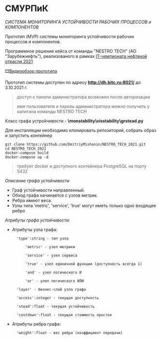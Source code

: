 # СМУРПиК
*СИСТЕМА МОНИТОРИНГА УСТОЙЧИВОСТИ РАБОЧИХ ПРОЦЕССОВ и КОМПОНЕНТОВ*

Прототип (MVP) системы мониторинга устойчивости рабочих процессов и компонентов.

Программное решение кейса от команды "NESTRO TECH" (АО "Зарубежнефть"), реализованого в рамках [IT-чемпионата нефтяной отрасли 2021](https://it-oilchamp.ru/)

🎞️[Видеообзор прототипа](https://disk.yandex.ru/i/z6oZkOfNqaRGVw)

Прототип системы доступен по адресу **http://dh.bitc.ru:8021/** до 3.10.2021 г.
>  доступ к панели администратора возможен после авторизации
>
> имя пользователя и пароль администратора можно получить у капитана команды NESTRO TECH


Класс графа устройчивости - **\monstability\visstability\grstead.py**

Для инсталляции необходимо клонировать репозиторий, собрать образ и запустить контейнер
```
git clone https://github.com/DmitriyMishanin/NESTRO_TECH_2021.git
cd NESTRO_TECH_2021
docker-compose build
docker-compose up -d
```
> требует docker и доступного контейнера PostgreSQL на порту 5432

*Описание графа устойчивости*

* Граф устойчивости направленный.
* Обход графа начинается с узлов метрик.
* Ребра имеют веса.
* Узлы типа 'metric', 'service', 'true' могут иметь только одно входящее ребро

*Атрибуты графа устойчивости:*
* Атрибуты узла графа:

        'type':string - тип узла

            'metric' - узел метрики
            
            'service' - узел сервиса
            
            'true' - узел единичной функции (доступность всегда 1)
            
            'and' - узел логического И
            
            'or' - улел логического ИЛИ
            
        'layer' - бизнес-слой узла графа
         
        'access':integer - текущая доступность
        
        'stead':float - текущая устойчивость
        
        'costdown':float - текущая стоимость простоя        

* Атрибуты ребра графа:

        'weight':float - вес ребра (коэффициент передачи)
    

